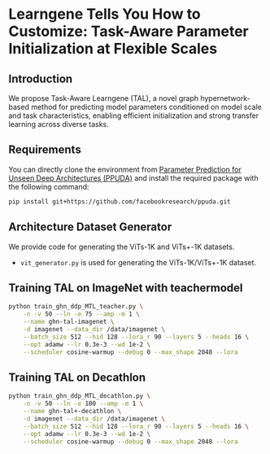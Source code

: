 # Learngene Tells You How to Customize: Task-Aware Parameter Initialization at Flexible Scales


## Introduction


We propose Task-Aware Learngene (TAL), a novel graph hypernetwork-based method for predicting model parameters conditioned on model scale and task characteristics, enabling efficient initialization and strong transfer learning across diverse tasks.

## Requirements

You can directly clone the environment from [Parameter Prediction for Unseen Deep Architectures (PPUDA)](https://github.com/facebookresearch/ppuda) and install the required package with the following command:

```bash
pip install git+https://github.com/facebookresearch/ppuda.git
```


## Architecture Dataset Generator

We provide code for generating the ViTs-1K and ViTs+-1K  datasets.  
- `vit_generator.py` is used for generating the ViTs-1K/ViTs+-1K  dataset.


## Training TAL on ImageNet with teachermodel

```bash
python train_ghn_ddp_MTL_teacher.py \
    -n -v 50 --ln -e 75 --amp -m 1 \
    --name ghn-tal-imagenet \
    -d imagenet --data_dir /data/imagenet \
    --batch_size 512 --hid 128 --lora_r 90 --layers 5 --heads 16 \
    --opt adamw --lr 0.3e-3 --wd 1e-2 \
    --scheduler cosine-warmup --debug 0 --max_shape 2048 --lora
```


## Training TAL on Decathlon

```bash
python train_ghn_ddp_MTL_decathlon.py \
    -n -v 50 --ln -e 100 --amp -m 1 \
    --name ghn-tal+-decathlon \
    -d imagenet --data_dir /data/imagenet \
    --batch_size 512 --hid 128 --lora_r 90 --layers 5 --heads 16 \
    --opt adamw --lr 0.3e-3 --wd 1e-2 \
    --scheduler cosine-warmup --debug 0 --max_shape 2048 --lora
```

